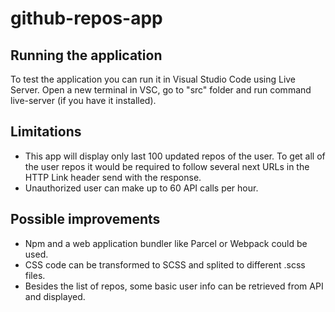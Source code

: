 # github-repos-app

## Running the application

To test the application you can run it in Visual Studio Code using Live Server. Open a new terminal in VSC, go to "src" folder and run command live-server (if you have it installed).

## Limitations

- This app will display only last 100 updated repos of the user.
  To get all of the user repos it would be required to follow several next URLs in the HTTP Link header send with the response.
- Unauthorized user can make up to 60 API calls per hour.

## Possible improvements

- Npm and a web application bundler like Parcel or Webpack could be used.
- CSS code can be transformed to SCSS and splited to different .scss files.
- Besides the list of repos, some basic user info can be retrieved from API and displayed.
